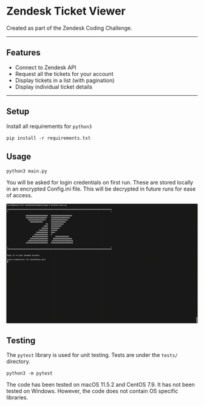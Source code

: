 # Zendesk Ticket Viewer
Created as part of the Zendesk Coding Challenge.

---
## Features
- Connect to Zendesk API
- Request all the tickets for your account
- Display tickets in a list (with pagination)
- Display individual ticket details

---

## Setup
Install all requirements for `python3`
```console
pip install -r requirements.txt
```

## Usage
```console
python3 main.py
```
You will be asked for login credentials on first run. These are stored locally in an encrypted Config.ini file. 
This will be decrypted in future runs for ease of access.

![Alt Text](media/demo.gif)

## Testing
The `pytest` library is used for unit testing. Tests are under the `tests/` directory.
```console
python3 -m pytest
```
The code has been tested on macOS 11.5.2 and CentOS 7.9. It has not been tested on Windows. However, the code does not contain OS specific libraries.